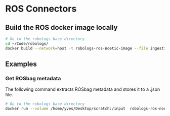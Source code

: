 # ROS Connectors

## Build the ROS docker image locally

```bash
# Go to the robologs base directory
cd ~/Code/robologs/
docker build --network=host -t robologs-ros-noetic-image --file ingestion/ros/docker/Dockerfile .
```

## Examples

### Get ROSbag metadata
The following command extracts ROSbag metadata and stores it to a .json file. 
```bash
# Go to the robologs base directory
docker run --volume /home/yves/Desktop/scratch:/input  robologs-ros-noetic-image /function/ingestion/ros/src/get_summary_from_bag.py --input /input --output /input```
```